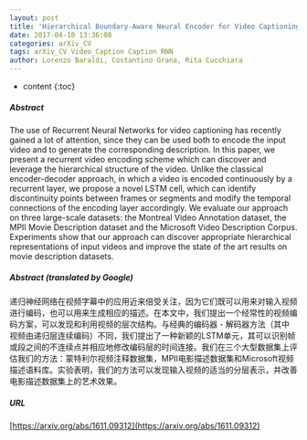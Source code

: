 ```yaml
---
layout: post
title: 'Hierarchical Boundary-Aware Neural Encoder for Video Captioning'
date: 2017-04-10 13:36:08
categories: arXiv_CV
tags: arXiv_CV Video_Caption Caption RNN
author: Lorenzo Baraldi, Costantino Grana, Rita Cucchiara
---
```


* content
{:toc}

##### Abstract
The use of Recurrent Neural Networks for video captioning has recently gained a lot of attention, since they can be used both to encode the input video and to generate the corresponding description. In this paper, we present a recurrent video encoding scheme which can discover and leverage the hierarchical structure of the video. Unlike the classical encoder-decoder approach, in which a video is encoded continuously by a recurrent layer, we propose a novel LSTM cell, which can identify discontinuity points between frames or segments and modify the temporal connections of the encoding layer accordingly. We evaluate our approach on three large-scale datasets: the Montreal Video Annotation dataset, the MPII Movie Description dataset and the Microsoft Video Description Corpus. Experiments show that our approach can discover appropriate hierarchical representations of input videos and improve the state of the art results on movie description datasets.

##### Abstract (translated by Google)
递归神经网络在视频字幕中的应用近来倍受关注，因为它们既可以用来对输入视频进行编码，也可以用来生成相应的描述。在本文中，我们提出一个经常性的视频编码方案，可以发现和利用视频的层次结构。与经典的编码器 - 解码器方法（其中视频由递归层连续编码）不同，我们提出了一种新颖的LSTM单元，其可以识别帧或段之间的不连续点并相应地修改编码层的时间连接。我们在三个大型数据集上评估我们的方法：蒙特利尔视频注释数据集，MPII电影描述数据集和Microsoft视频描述语料库。实验表明，我们的方法可以发现输入视频的适当的分层表示，并改善电影描述数据集上的艺术效果。

##### URL
[https://arxiv.org/abs/1611.09312](https://arxiv.org/abs/1611.09312)

